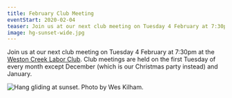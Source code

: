 ```yaml
---
title: February Club Meeting
eventStart: 2020-02-04
teaser: Join us at our next club meeting on Tuesday 4 February at 7:30pm at the [Weston Creek Labor Club](https://goo.gl/maps/6EtdRPvfNiqLgX2U7).
image: hg-sunset-wide.jpg
---
```

Join us at our next club meeting on Tuesday 4 February at 7:30pm at the [Weston Creek Labor Club](https://goo.gl/maps/6EtdRPvfNiqLgX2U7).
Club meetings are held on the first Tuesday of every month except December (which is our Christmas party instead) and January. 

![Hang gliding at sunset. Photo by Wes Kilham.](/images/hg-sunset.jpg)
